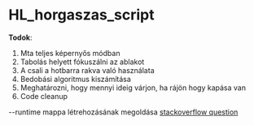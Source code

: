 HL_horgaszas_script
===========

**Todok**:
1. Mta teljes képernyős módban
2. Tabolás helyett fókuszálni az ablakot
3. A csali a hotbarra rakva való használata
4. Bedobási algoritmus kiszámítása
5. Meghatározni, hogy mennyi ideig várjon, ha rájön hogy kapása van
6. Code cleanup

--runtime mappa létrehozásának megoldása
[stackoverflow question](https://stackoverflow.com/questions/67920055/superfluous-runtimes-folder-created-in-output-directory-for-net-5-project)
